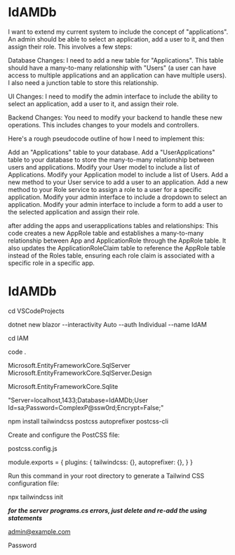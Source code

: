 # IdAMDb

I want to extend my current system to include the concept of "applications". 
An admin should be able to select an application, add a user to it, and then assign their role. 
This involves a few steps:

Database Changes: 
I need to add a new table for "Applications". 
This table should have a many-to-many relationship with "Users" 
(a user can have access to multiple applications and an application can have multiple users). 
I also need a junction table to store this relationship.

UI Changes: 
I need to modify the admin interface to include the ability to select an application, 
add a user to it, and assign their role.

Backend Changes: 
You need to modify your backend to handle these new operations. 
This includes changes to your models and controllers.

Here's a rough pseudocode outline of how I need to implement this:

Add an "Applications" table to your database.
Add a "UserApplications" table to your database to store the many-to-many relationship between users and applications.
Modify your User model to include a list of Applications.
Modify your Application model to include a list of Users.
Add a new method to your User service to add a user to an application.
Add a new method to your Role service to assign a role to a user for a specific application.
Modify your admin interface to include a dropdown to select an application.
Modify your admin interface to include a form to add a user to the selected application and assign their role.


after adding the apps and userapplications tables and relationships:
This code creates a new AppRole table and establishes a many-to-many relationship between App and 
ApplicationRole through the AppRole table. It also updates the ApplicationRoleClaim table to 
reference the AppRole table instead of the Roles table, 
ensuring each role claim is associated with a specific role in a specific app.


# IdAMDb

cd VSCodeProjects

dotnet new blazor --interactivity Auto --auth Individual --name IdAM

cd IAM

code .

Microsoft.EntityFrameworkCore.SqlServer
Microsoft.EntityFrameworkCore.SqlServer.Design

Microsoft.EntityFrameworkCore.Sqlite

"Server=localhost,1433;Database=IdAMDb;User Id=sa;Password=ComplexP@ssw0rd;Encrypt=False;"

npm install tailwindcss postcss autoprefixer postcss-cli

Create and configure the PostCSS file:

postcss.config.js

module.exports = {
plugins: {
tailwindcss: {},
autoprefixer: {},
}
}

Run this command in your root directory to generate a Tailwind CSS configuration file:

npx tailwindcss init

***for the server programs.cs errors, just delete and re-add the using statements***

admin@example.com

Password

